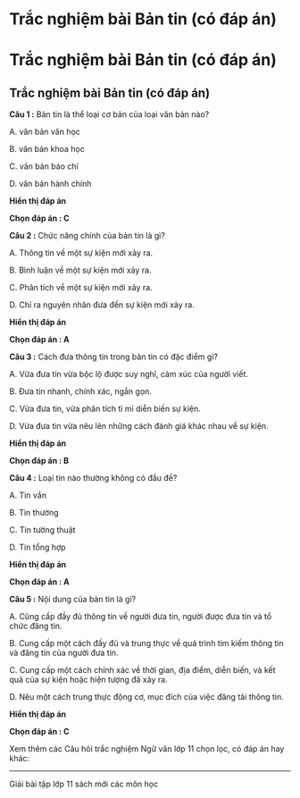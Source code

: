 # Trắc nghiệm bài Bản tin (có đáp án)

# Trắc nghiệm bài Bản tin (có đáp án)

## Trắc nghiệm bài Bản tin (có đáp án)

**Câu 1 :** Bản tin là thể loại cơ bản của loại văn bản nào? 

A. văn bản văn học

B. văn bản khoa học

C. văn bản báo chí

D. văn bản hành chính

**Hiển thị đáp án**

**Chọn đáp án : C**

**Câu 2 :** Chức năng chính của bản tin là gì? 

A. Thông tin về một sự kiện mới xảy ra. 

B. Bình luận về một sự kiện mới xảy ra.

C. Phân tích về một sự kiện mới xảy ra.

D. Chỉ ra nguyên nhân đưa đến sự kiện mới xảy ra. 

**Hiển thị đáp án**

**Chọn đáp án : A**

**Câu 3 :** Cách đưa thông tin trong bản tin có đặc điểm gì? 

A. Vừa đưa tin vừa bộc lộ được suy nghĩ, cảm xúc của người viết. 

B. Đưa tin nhanh, chính xác, ngắn gọn. 

C. Vừa đưa tin, vừa phân tích tỉ mỉ diễn biến sự kiện. 

D. Vừa đưa tin vừa nêu lên những cách đánh giá khác nhau về sự kiện. 

**Hiển thị đáp án**

**Chọn đáp án : B**

**Câu 4 :** Loại tin nào thường không có đầu đề? 

A. Tin vắn 

B. Tin thường 

C. Tin tường thuật 

D. Tin tổng hợp 

**Hiển thị đáp án**

**Chọn đáp án : A**

**Câu 5 :** Nội dung của bản tin là gì? 

A. Cũng cấp đầy đủ thông tin về người đưa tin, người được đưa tin và tổ chức đăng tin. 

B. Cung cấp một cách đầy đủ và trung thực về quá trình tìm kiếm thông tin và đăng tin của người đưa tin. 

C. Cung cấp một cách chính xác về thời gian, địa điểm, diễn biến, và kết quả của sự kiện hoặc hiện tượng đã xảy ra. 

D. Nêu một cách trung thực động cơ, mục đích của việc đăng tải thông tin. 

**Hiển thị đáp án**

**Chọn đáp án : C**

Xem thêm các Câu hỏi trắc nghiệm Ngữ văn lớp 11 chọn lọc, có đáp án hay khác:

* * *

Giải bài tập lớp 11 sách mới các môn học
